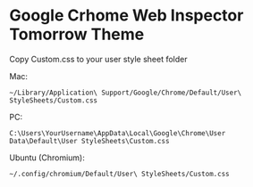 # Google Crhome Web Inspector Tomorrow Theme

Copy Custom.css to your user style sheet folder

Mac: 

    ~/Library/Application\ Support/Google/Chrome/Default/User\ StyleSheets/Custom.css

PC: 

    C:\Users\YourUsername\AppData\Local\Google\Chrome\User Data\Default\User StyleSheets\Custom.css

Ubuntu (Chromium): 

    ~/.config/chromium/Default/User\ StyleSheets/Custom.css
